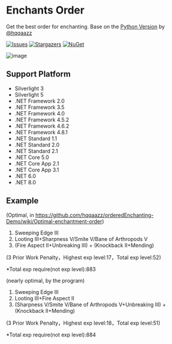 # Enchants Order
Get the best order for enchanting. Base on the [Python Version](https://github.com/hqqaazz/ordered-Enchanting-Demo) by [@hqqaazz](https://github.com/hqqaazz)

[![Issues](https://img.shields.io/github/issues/wherewhere/Enchants-Order.svg?label=Issues&style=flat-square)](https://github.com/wherewhere/Enchants-Order/issues "Issues")
[![Stargazers](https://img.shields.io/github/stars/wherewhere/Enchants-Order.svg?label=Stars&style=flat-square)](https://github.com/wherewhere/Enchants-Order/stargazers "Stargazers")
[![NuGet](https://img.shields.io/nuget/dt/EnchantsOrder.svg?logo=NuGet&style=flat-square)](https://www.nuget.org/packages/EnchantsOrder "NuGet")

![image](https://user-images.githubusercontent.com/27689196/189876551-bfe8fac6-31f3-4f57-afdc-5ed654122f35.png)

## Support Platform
- Silverlight 3
- Silverlight 5
- .NET Framework 2.0
- .NET Framework 3.5
- .NET Framework 4.0
- .NET Framework 4.5.2
- .NET Framework 4.6.2
- .NET Framework 4.8.1
- .NET Standard 1.1
- .NET Standard 2.0
- .NET Standard 2.1
- .NET Core 5.0
- .NET Core App 2.1
- .NET Core App 3.1
- .NET 6.0
- .NET 8.0

## Example

(Optimal, in https://github.com/hqqaazz/orderedEnchanting-Demo/wiki/Optimal-enchantment-order)

1. Sweeping Edge III
2. Looting III+Sharpness V/Smite V/Bane of Arthropods V
3. (Fire Aspect II+Unbreaking III) + (Knockback II+Mending)

(3 Prior Work Penalty，Highest exp level:17，Total exp level:52)

*Total exp require(not exp level):883

(nearly optimal, by the program)

1. Sweeping Edge III
2. Looting III+Fire Aspect II
3. (Sharpness V/Smite V/Bane of Arthropods V+Unbreaking III) + (Knockback II+Mending)

(3 Prior Work Penalty，Highest exp level:18，Total exp level:51)

*Total exp require(not exp level):884
